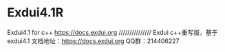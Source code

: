 # Exdui4.1R
Exdui4.1 for c++
https://docs.exdui.org
///////////////
Exdui c++重写版，基于exdui4.1 
文档地址：https://docs.exdui.org
QQ群：214406227
